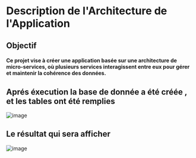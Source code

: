 # Description de l'Architecture de l'Application
## Objectif
#### Ce projet vise à créer une application basée sur une architecture de micro-services, où plusieurs services interagissent entre eux pour gérer et maintenir la cohérence des données.
## Aprés éxecution la base de donnée a été créée , et les tables ont été remplies 
![image](https://github.com/nhabiba/Micro-Service/assets/109957486/08f27dd6-c206-40f4-b63d-724a758b2c54)

## Le résultat qui sera afficher 
![image](https://github.com/nhabiba/Micro-Service/assets/109957486/c47f32a0-0472-4544-856e-929ed3500d77)

